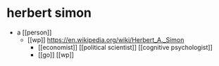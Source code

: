 # herbert simon

- a [[person]]
  - [[wp]] https://en.wikipedia.org/wiki/Herbert_A._Simon
    - [[economist]] [[political scientist]] [[cognitive psychologist]]
    - [[go]] [[wp]]

